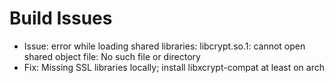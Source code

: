 # Build Issues

- Issue: error while loading shared libraries: libcrypt.so.1: cannot open shared object file: No such file or directory
- Fix: Missing SSL libraries locally; install libxcrypt-compat at least on arch
